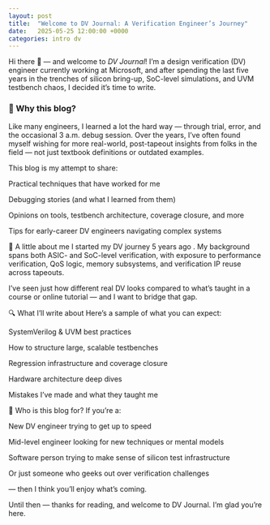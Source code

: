 ```yaml
---
layout: post
title:  "Welcome to DV Journal: A Verification Engineer’s Journey"
date:   2025-05-25 12:00:00 +0000
categories: intro dv
---
```


Hi there 👋 — and welcome to *DV Journal*! I’m a design verification (DV) engineer currently working at Microsoft, and after spending the last five years in the trenches of silicon bring-up, SoC-level simulations, and UVM testbench chaos, I decided it’s time to write.

### 🧠 Why this blog?

Like many engineers, I learned a lot the hard way — through trial, error, and the occasional 3 a.m. debug session. Over the years, I’ve often found myself wishing for more real-world, post-tapeout insights from folks in the field — not just textbook definitions or outdated examples.

This blog is my attempt to share:

Practical techniques that have worked for me

Debugging stories (and what I learned from them)

Opinions on tools, testbench architecture, coverage closure, and more

Tips for early-career DV engineers navigating complex systems

🧩 A little about me
I started my DV journey 5 years ago . My background spans both ASIC- and SoC-level verification, with exposure to performance verification, QoS logic, memory subsystems, and verification IP reuse across tapeouts.

I’ve seen just how different real DV looks compared to what’s taught in a course or online tutorial — and I want to bridge that gap.

🔍 What I’ll write about
Here’s a sample of what you can expect:

SystemVerilog & UVM best practices

How to structure large, scalable testbenches

Regression infrastructure and coverage closure

Hardware architecture deep dives

Mistakes I’ve made and what they taught me

🚀 Who is this blog for?
If you’re a:

New DV engineer trying to get up to speed

Mid-level engineer looking for new techniques or mental models

Software person trying to make sense of silicon test infrastructure

Or just someone who geeks out over verification challenges

— then I think you’ll enjoy what’s coming.


Until then — thanks for reading, and welcome to DV Journal. I’m glad you’re here.
